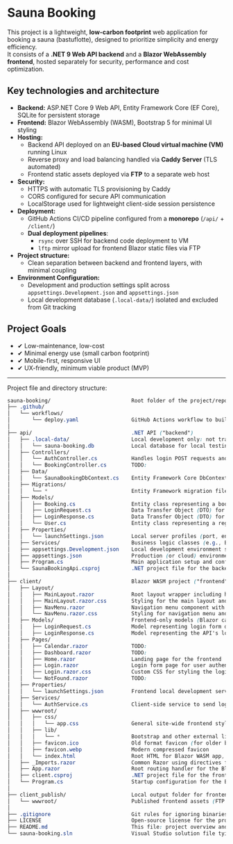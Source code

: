 # Sauna Booking

This project is a lightweight, **low-carbon footprint** web application for booking a sauna (bastuflotte), designed to prioritize simplicity and energy efficiency.  
It consists of a **.NET 9 Web API backend** and a **Blazor WebAssembly frontend**, hosted separately for security, performance and cost optimization.

## Key technologies and architecture
- **Backend:** ASP.NET Core 9 Web API, Entity Framework Core (EF Core), SQLite for persistent storage
- **Frontend:** Blazor WebAssembly (WASM), Bootstrap 5 for minimal UI styling
- **Hosting:** 
  - Backend API deployed on an **EU-based Cloud virtual machine (VM)** running Linux
  - Reverse proxy and load balancing handled via **Caddy Server** (TLS automated)
  - Frontend static assets deployed via **FTP** to a separate web host
- **Security:** 
  - HTTPS with automatic TLS provisioning by Caddy
  - CORS configured for secure API communication
  - LocalStorage used for lightweight client-side session persistence
- **Deployment:** 
  - GitHub Actions CI/CD pipeline configured from a **monorepo** (`/api/` + `/client/`)
  - **Dual deployment pipelines**:  
    - `rsync` over SSH for backend code deployment to VM  
    - `lftp` mirror upload for frontend Blazor static files via FTP
- **Project structure:** 
  - Clean separation between backend and frontend layers, with minimal coupling
- **Environment Configuration:** 
  - Development and production settings split across `appsettings.Development.json` and `appsettings.json`
  - Local development database (`.local-data/`) isolated and excluded from Git tracking

## Project Goals
- ✔ Low-maintenance, low-cost
- ✔ Minimal energy use (small carbon footprint)
- ✔ Mobile-first, responsive UI
- ✔ UX-friendly, minimum viable product (MVP)

---
  
Project file and directory structure:  
  
```css
sauna-booking/                          Root folder of the project/repository (monorepo)
├── .github/
│   └── workflows/
│       └── deploy.yaml                 GitHub Actions workflow to build and deploy backend (Cloud) and frontend (FTP)
│
├── api/                                .NET API ("backend")
│   ├── .local-data/                    Local development only: not tracked by Git
│   │   └── sauna-booking.db            Local database for local testing (excluded from production)
│   ├── Controllers/
│   │   └── AuthController.cs           Handles login POST requests and returns login results
│   │   └── BookingController.cs        TODO: 
│   ├── Data/
│   │   └── SaunaBookingDbContext.cs    Entity Framework Core DbContext managing Bookings and Users tables
│   ├── Migrations/
│   │   └── *                           Entity Framework migration files (autogenerated)
│   ├── Models/
│   │   ├── Booking.cs                  Entity class representing a booking record in the database
│   │   ├── LoginRequest.cs             Data Transfer Object (DTO) for incoming login requests
│   │   ├── LoginResponse.cs            Data Transfer Object (DTO) for responses to login attempts
│   │   └── User.cs                     Entity class representing a registered user (admin, staff, customer)
│   ├── Properties/
│   │   └── launchSettings.json         Local server profiles (port, environment, SSL settings, etc.)
│   ├── Services/                       Business logic classes (e.g., BookingService, ValidationService)
│   ├── appsettings.Development.json    Local development environment settings (local DB config, logging level)
│   ├── appsettings.json                Production (or cloud) environment settings
│   ├── Program.cs                      Main application setup and configuration
│   └── SaunaBookingApi.csproj          .NET project file for the backend
│
├── client/                             Blazor WASM project ("frontend")
│   ├── Layout/
│   │   ├── MainLayout.razor            Root layout wrapper including header/footer/navigation
│   │   ├── MainLayout.razor.css        Styling for the main layout and theme switching
│   │   ├── NavMenu.razor               Navigation menu component with smart login/logout logic
│   │   └── NavMenu.razor.css           Styling for navigation menu and active page highlights
│   ├── Models/                         Frontend-only models (Blazor cannot reference backend Models)
│   │   ├── LoginRequest.cs             Model representing login form data (username + password)
│   │   ├── LoginResponse.cs            Model representing the API's login response (success, role, message)
│   ├── Pages/
│   │   ├── Calendar.razor              TODO:
│   │   ├── Dashboard.razor             TODO:
│   │   ├── Home.razor                  Landing page for the frontend
│   │   ├── Login.razor                 Login form page for user authentication
│   │   ├── Login.razor.css             Custom CSS for styling the login form
│   │   └── NotFound.razor              TODO:
│   ├── Properties/
│   │   └── launchSettings.json         Frontend local development server profiles
│   ├── Services/
│   │   └── AuthService.cs              Client-side service to send login requests and receive responses
│   ├── wwwroot/
│   │   ├── css/
│   │   │   └── app.css                 General site-wide frontend styles
│   │   ├── lib/
│   │   │   └── *                       Bootstrap and other external libraries (optional)
│   │   ├── favicon.ico                 Old format favicon (for older browser compatibility)
│   │   ├── favicon.webp                Modern compressed favicon
│   │   └── index.html                  Root HTML for Blazor WASM app, sets up the base URL and loads Blazor
│   ├── _Imports.razor                  Common Razor using directives for all frontend components
│   ├── App.razor                       Root routing handler for the Blazor app
│   ├── client.csproj                   .NET project file for the frontend
│   └── Program.cs                      Startup configuration for the Blazor frontend
│
├── client_publish/                     Local output folder for frontend publishing (not tracked by Git)
│   └── wwwroot/                        Published frontend assets (FTP uploaded to Loopia)
│
├── .gitignore                          Git rules for ignoring binaries, temp files, secrets, etc.
├── LICENSE                             Open-source license for the project
├── README.md                           This file: project overview and file structure
└── sauna-booking.sln                   Visual Studio solution file tying together api/ and client/
```